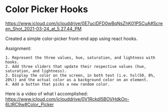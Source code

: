 # Color Picker Hooks

https://www.icloud.com/iclouddrive/0E7uciDFD0wBqNsZhK01PSCuA#Screen_Shot_2021-03-24_at_5.27.44_PM

Created a simple color-picker front-end app using react hooks. 


Assignment:

    1. Represent the three values, hue, saturation, and lightness with hooks.
    2. Add three sliders that update their respective values (hue, saturation, and lightness).
    3. Display the color on the screen, in both text (i.e. hsl(50, 8%, 20%)) and the actual color as a background color on an element.
    4. Add a button that picks a new random color.

Here is a video of what I accomplished:
https://www.icloud.com/iclouddrive/0V1Rckdl5BOVHdkOn-6LtRC9w#Color_Picker
